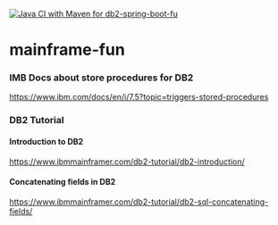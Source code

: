 [![Java CI with Maven for db2-spring-boot-fu](https://github.com/starnowski/mainframe-fun/actions/workflows/maven-db2-spring-boot-fun.yml/badge.svg)](https://github.com/starnowski/mainframe-fun/actions/workflows/maven-db2-spring-boot-fun.yml)

# mainframe-fun

### IMB Docs about store procedures for DB2
https://www.ibm.com/docs/en/i/7.5?topic=triggers-stored-procedures

### DB2 Tutorial

#### Introduction to DB2 
https://www.ibmmainframer.com/db2-tutorial/db2-introduction/

#### Concatenating fields in DB2
https://www.ibmmainframer.com/db2-tutorial/db2-sql-concatenating-fields/
